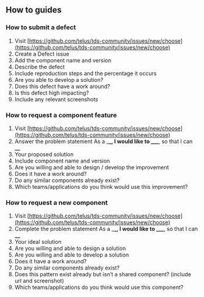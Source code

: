 ## How to guides

### How to submit a defect

1.  Visit [https://github.com/telus/tds-community/issues/new/choose](https://github.com/telus/tds-community/issues/new/choose)
2.  Create a Defect issue
3.  Add the component name and version
4.  Describe the defect
5.  Include reproduction steps and the percentage it occurs
6.  Are you able to develop a solution?
7.  Does this defect have a work around?
8.  Is this defect high impacting?
9.  Include any relevant screenshots

### How to request a component feature

1.  Visit [https://github.com/telus/tds-community/issues/new/choose](https://github.com/telus/tds-community/issues/new/choose)
2.  Answer the problem statement
    As a \_**\_, I would like to \_\_\_**, so that I can **\_\_**
3.  Your proposed solution
4.  Include component name and version
5.  Are you willing and able to design / develop the improvement
6.  Does it have a work around?
7.  Do any similar components already exist?
8.  Which teams/applications do you think would use this improvement?

### How to request a new component

1.  Visit [https://github.com/telus/tds-community/issues/new/choose](https://github.com/telus/tds-community/issues/new/choose)
2.  Complete the problem statement
    As a \_**\_, I would like to \_\_\_**, so that I can **\_\_**
3.  Your ideal solution
4.  Are you willing and able to design a solution
5.  Are you willing and able to develop a solution
6.  Does it have a work around?
7.  Do any similar components already exist?
8.  Does this pattern exist already but isn’t a shared component? (include url and screenshot)
9.  Which teams/applications do you think would use this component?
